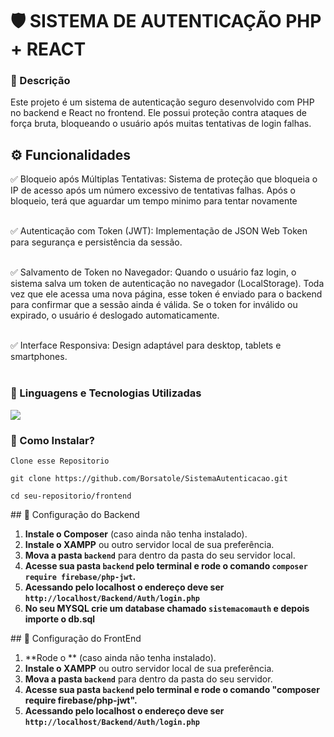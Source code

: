# 🛡️ SISTEMA DE AUTENTICAÇÃO PHP + REACT

### 💬 Descrição

<p>Este projeto é um sistema de autenticação seguro desenvolvido com PHP no backend e React no frontend. Ele possui proteção contra ataques de força bruta, bloqueando o usuário após muitas tentativas de login falhas.</p>

## ⚙️ Funcionalidades

<p>
✅ Bloqueio após Múltiplas Tentativas: Sistema de proteção que bloqueia o IP de acesso após um número excessivo de tentativas falhas. Após o bloqueio, terá que aguardar um tempo minimo para tentar novamente <br/><br/>

✅ Autenticação com Token (JWT): Implementação de JSON Web Token para segurança e persistência da sessão. <br/><br/>

✅ Salvamento de Token no Navegador: Quando o usuário faz login, o sistema salva um token de autenticação no navegador (LocalStorage). Toda vez que ele acessa uma nova página, esse token é enviado para o backend para confirmar que a sessão ainda é válida. Se o token for inválido ou expirado, o usuário é deslogado automaticamente. <br/><br/>

✅ Interface Responsiva: Design adaptável para desktop, tablets e smartphones. <br/><br/>

</p>

### 🤖 Linguagens e Tecnologias Utilizadas

<p align="left">
  <a href="https://skillicons.dev">
    <img src="https://skillicons.dev/icons?i=git,html,css,react,php,mysql" />
  </a>
</p>

### 🚀 Como Instalar?

`Clone esse Repositorio`

```
git clone https://github.com/Borsatole/SistemaAutenticacao.git
```

```Terminal
cd seu-repositorio/frontend
```

<p> 
## 📁 Configuração do Backend

1. **Instale o Composer** (caso ainda não tenha instalado).
2. **Instale o XAMPP** ou outro servidor local de sua preferência.
3. **Mova a pasta `backend`** para dentro da pasta do seu servidor local.
4. **Acesse sua pasta `backend` pelo terminal e rode o comando `composer require firebase/php-jwt`.**
5. **Acessando pelo localhost o endereço deve ser `http://localhost/Backend/Auth/login.php`**
6. **No seu MYSQL crie um database chamado `sistemacomauth` e depois importe o db.sql**

</p>

<p> 
## 📁 Configuração do FrontEnd

1. **Rode o ** (caso ainda não tenha instalado).
2. **Instale o XAMPP** ou outro servidor local de sua preferência.
3. **Mova a pasta `backend`** para dentro da pasta do seu servidor.
4. **Acesse sua pasta `backend` pelo terminal e rode o comando "composer require firebase/php-jwt".**
5. **Acessando pelo localhost o endereço deve ser `http://localhost/Backend/Auth/login.php`**

</p>
